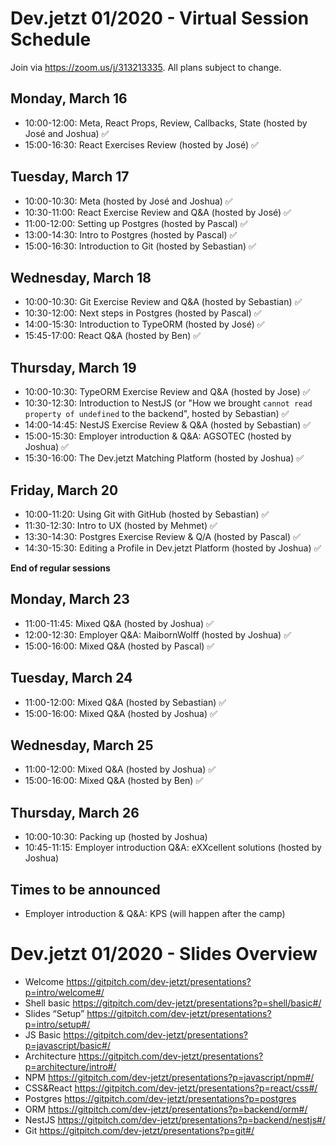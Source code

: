 # Dev.jetzt 01/2020 - Virtual Session Schedule
Join via https://zoom.us/j/313213335. All plans subject to change. 

## Monday, March 16
* 10:00-12:00: Meta, React Props, Review, Callbacks, State (hosted by José and Joshua) ✅
* 15:00-16:30: React Exercises Review (hosted by José) ✅

## Tuesday, March 17
* 10:00-10:30: Meta (hosted by José and Joshua) ✅
* 10:30-11:00: React Exercise Review and Q&A (hosted by José) ✅
* 11:00-12:00: Setting up Postgres (hosted by Pascal) ✅
* 13:00-14:30: Intro to Postgres (hosted by Pascal) ✅
* 15:00-16:30: Introduction to Git (hosted by Sebastian) ✅

## Wednesday, March 18
* 10:00-10:30: Git Exercise Review and Q&A (hosted by Sebastian) ✅
* 10:30-12:00: Next steps in Postgres (hosted by Pascal) ✅
* 14:00-15:30: Introduction to TypeORM (hosted by José) ✅
* 15:45-17:00: React Q&A (hosted by Ben) ✅

## Thursday, March 19
* 10:00-10:30: TypeORM Exercise Review and Q&A (hosted by Jose) ✅
* 10:30-12:30: Introduction to NestJS (or "How we brought `cannot read property of undefined` to the backend", hosted by Sebastian) ✅
* 14:00-14:45: NestJS Exercise Review & Q&A (hosted by Sebastian) ✅
* 15:00-15:30: Employer introduction & Q&A: AGSOTEC (hosted by Joshua) ✅
* 15:30-16:00: The Dev.jetzt Matching Platform (hosted by Joshua) ✅

## Friday, March 20
* 10:00-11:20: Using Git with GitHub (hosted by Sebastian) ✅
* 11:30-12:30: Intro to UX (hosted by Mehmet) ✅
* 13:30-14:30: Postgres Exercise Review & Q/A (hosted by Pascal) ✅
* 14:30-15:30: Editing a Profile in Dev.jetzt Platform (hosted by Joshua) ✅

**End of regular sessions**

## Monday, March 23
* 11:00-11:45: Mixed Q&A (hosted by Joshua) ✅
* 12:00-12:30: Employer Q&A: MaibornWolff (hosted by Joshua) ✅
* 15:00-16:00: Mixed Q&A (hosted by Pascal) ✅

## Tuesday, March 24
* 11:00-12:00: Mixed Q&A (hosted by Sebastian) ✅
* 15:00-16:00: Mixed Q&A (hosted by Joshua) ✅

## Wednesday, March 25 
* 11:00-12:00: Mixed Q&A (hosted by Joshua) ✅
* 15:00-16:00: Mixed Q&A (hosted by Ben) ✅

## Thursday, March 26
* 10:00-10:30: Packing up (hosted by Joshua)
* 10:45-11:15: Employer introduction Q&A: eXXcellent solutions (hosted by Joshua)

## Times to be announced
* Employer introduction & Q&A: KPS (will happen after the camp)

# Dev.jetzt 01/2020 - Slides Overview
* Welcome
https://gitpitch.com/dev-jetzt/presentations?p=intro/welcome#/
* Shell basic
https://gitpitch.com/dev-jetzt/presentations?p=shell/basic#/
* Slides “Setup”
https://gitpitch.com/dev-jetzt/presentations?p=intro/setup#/
* JS Basic
https://gitpitch.com/dev-jetzt/presentations?p=javascript/basic#/
* Architecture
https://gitpitch.com/dev-jetzt/presentations?p=architecture/intro#/
* NPM 
https://gitpitch.com/dev-jetzt/presentations?p=javascript/npm#/
* CSS&React
https://gitpitch.com/dev-jetzt/presentations?p=react/css#/
* Postgres
https://gitpitch.com/dev-jetzt/presentations?p=postgres
* ORM
https://gitpitch.com/dev-jetzt/presentations?p=backend/orm#/
* NestJS
https://gitpitch.com/dev-jetzt/presentations?p=backend/nestjs#/
* Git
https://gitpitch.com/dev-jetzt/presentations?p=git#/


